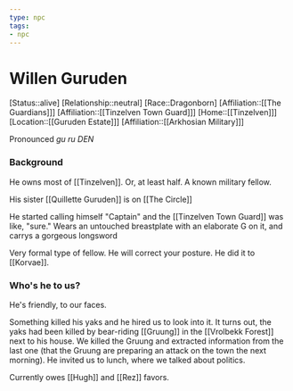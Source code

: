 ```yaml
---
type: npc
tags:
- npc
---
```


# Willen Guruden

[Status::alive]
[Relationship::neutral]
[Race::Dragonborn]
[Affiliation::[[The Guardians]]]
[Affiliation::[[Tinzelven Town Guard]]]
[Home::[[Tinzelven]]]
[Location::[[Guruden Estate]]]
[Affiliation::[[Arkhosian Military]]]

Pronounced *gu ru DEN*

### Background 
He owns most of [[Tinzelven]]. Or, at least half.  A known military fellow. 

His sister [[Quillette Guruden]] is on [[The Circle]]

He started calling himself "Captain" and the [[Tinzelven Town Guard]] was like, "sure." Wears an untouched breastplate with an elaborate G on it, and carrys a gorgeous longsword

Very formal type of fellow. He will correct your posture. He did it to [[Korvae]]. 

### Who's he to us?  
He's friendly, to our faces. 

Something killed his yaks and he hired us to look into it. It turns out, the yaks had been killed by bear-riding [[Gruung]] in the [[Vrolbekk Forest]] next to his house. We killed the Gruung and extracted information from the last one (that the Gruung are preparing an attack on the town the next morning). He invited us to lunch, where we talked about politics.

Currently owes [[Hugh]] and [[Rez]] favors.